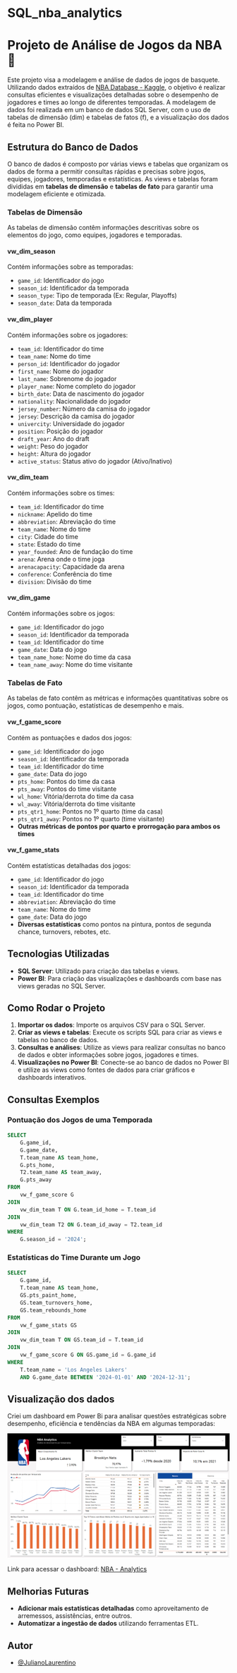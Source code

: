 # SQL_nba_analytics

# **Projeto de Análise de Jogos da NBA 🏀**

Este projeto visa a modelagem e análise de dados de jogos de basquete. Utilizando dados extraídos de [NBA Database - Kaggle](https://www.kaggle.com/datasets/wyattowalsh/basketball), o objetivo é realizar consultas eficientes e visualizações detalhadas sobre o desempenho de jogadores e times ao longo de diferentes temporadas. A modelagem de dados foi realizada em um banco de dados SQL Server, com o uso de tabelas de dimensão (dim) e tabelas de fatos (f), e a visualização dos dados é feita no Power BI.

## **Estrutura do Banco de Dados**

O banco de dados é composto por várias views e tabelas que organizam os dados de forma a permitir consultas rápidas e precisas sobre jogos, equipes, jogadores, temporadas e estatísticas. As views e tabelas foram divididas em **tabelas de dimensão** e **tabelas de fato** para garantir uma modelagem eficiente e otimizada.

### **Tabelas de Dimensão**

As tabelas de dimensão contêm informações descritivas sobre os elementos do jogo, como equipes, jogadores e temporadas.

#### **vw_dim_season**
Contém informações sobre as temporadas:
- `game_id`: Identificador do jogo
- `season_id`: Identificador da temporada
- `season_type`: Tipo de temporada (Ex: Regular, Playoffs)
- `season_date`: Data da temporada

#### **vw_dim_player**
Contém informações sobre os jogadores:
- `team_id`: Identificador do time
- `team_name`: Nome do time
- `person_id`: Identificador do jogador
- `first_name`: Nome do jogador
- `last_name`: Sobrenome do jogador
- `player_name`: Nome completo do jogador
- `birth_date`: Data de nascimento do jogador
- `nationality`: Nacionalidade do jogador
- `jersey_number`: Número da camisa do jogador
- `jersey`: Descrição da camisa do jogador
- `univercity`: Universidade do jogador
- `position`: Posição do jogador
- `draft_year`: Ano do draft
- `weight`: Peso do jogador
- `height`: Altura do jogador
- `active_status`: Status ativo do jogador (Ativo/Inativo)

#### **vw_dim_team**
Contém informações sobre os times:
- `team_id`: Identificador do time
- `nickname`: Apelido do time
- `abbreviation`: Abreviação do time
- `team_name`: Nome do time
- `city`: Cidade do time
- `state`: Estado do time
- `year_founded`: Ano de fundação do time
- `arena`: Arena onde o time joga
- `arenacapacity`: Capacidade da arena
- `conference`: Conferência do time
- `division`: Divisão do time

#### **vw_dim_game**
Contém informações sobre os jogos:
- `game_id`: Identificador do jogo
- `season_id`: Identificador da temporada
- `team_id`: Identificador do time
- `game_date`: Data do jogo
- `team_name_home`: Nome do time da casa
- `team_name_away`: Nome do time visitante

### **Tabelas de Fato**

As tabelas de fato contêm as métricas e informações quantitativas sobre os jogos, como pontuação, estatísticas de desempenho e mais.

#### **vw_f_game_score**
Contém as pontuações e dados dos jogos:
- `game_id`: Identificador do jogo
- `season_id`: Identificador da temporada
- `team_id`: Identificador do time
- `game_date`: Data do jogo
- `pts_home`: Pontos do time da casa
- `pts_away`: Pontos do time visitante
- `wl_home`: Vitória/derrota do time da casa
- `wl_away`: Vitória/derrota do time visitante
- `pts_qtr1_home`: Pontos no 1º quarto (time da casa)
- `pts_qtr1_away`: Pontos no 1º quarto (time visitante)
- **Outras métricas de pontos por quarto e prorrogação para ambos os times**

#### **vw_f_game_stats**
Contém estatísticas detalhadas dos jogos:
- `game_id`: Identificador do jogo
- `season_id`: Identificador da temporada
- `team_id`: Identificador do time
- `abbreviation`: Abreviação do time
- `team_name`: Nome do time
- `game_date`: Data do jogo
- **Diversas estatísticas** como pontos na pintura, pontos de segunda chance, turnovers, rebotes, etc.

## **Tecnologias Utilizadas**

- **SQL Server**: Utilizado para criação das tabelas e views.
- **Power BI**: Para criação das visualizações e dashboards com base nas views geradas no SQL Server.

## **Como Rodar o Projeto**

1. **Importar os dados**: Importe os arquivos CSV para o SQL Server.
2. **Criar as views e tabelas**: Execute os scripts SQL para criar as views e tabelas no banco de dados.
3. **Consultas e análises**: Utilize as views para realizar consultas no banco de dados e obter informações sobre jogos, jogadores e times.
4. **Visualizações no Power BI**: Conecte-se ao banco de dados no Power BI e utilize as views como fontes de dados para criar gráficos e dashboards interativos.

## **Consultas Exemplos**

### **Pontuação dos Jogos de uma Temporada**
```sql
SELECT 
    G.game_id, 
    G.game_date, 
    T.team_name AS team_home, 
    G.pts_home, 
    T2.team_name AS team_away, 
    G.pts_away
FROM 
    vw_f_game_score G
JOIN 
    vw_dim_team T ON G.team_id_home = T.team_id
JOIN 
    vw_dim_team T2 ON G.team_id_away = T2.team_id
WHERE 
    G.season_id = '2024';
```

### **Estatísticas do Time Durante um Jogo**
```sql
SELECT 
    G.game_id, 
    T.team_name AS team_home, 
    GS.pts_paint_home, 
    GS.team_turnovers_home, 
    GS.team_rebounds_home
FROM 
    vw_f_game_stats GS
JOIN 
    vw_dim_team T ON GS.team_id = T.team_id
JOIN 
    vw_f_game_score G ON GS.game_id = G.game_id
WHERE 
    T.team_name = 'Los Angeles Lakers'
    AND G.game_date BETWEEN '2024-01-01' AND '2024-12-31';
```

## **Visualização dos dados**

Criei um dashboard em Power Bi para analisar questões estratégicas sobre desempenho, eficiência e tendências da NBA em algumas temporadas:

![alt text](image.png)

Link para acessar o dashboard: [NBA - Analytics](https://app.powerbi.com/view?r=eyJrIjoiY2Q0NjQ4YzYtZDQzYi00OGQwLThkZjUtZTYwYTZlMTFlODFjIiwidCI6Ijg1MmRkMTg4LTU1OWMtNDRlNS1hNjkxLTYxMTZiZDg4OTM1ZCJ9)

## **Melhorias Futuras**
- **Adicionar mais estatísticas detalhadas** como aproveitamento de arremessos, assistências, entre outros.
- **Automatizar a ingestão de dados** utilizando ferramentas ETL.

## Autor

- [@JulianoLaurentino](https://www.linkedin.com/in/julianolaurentinodasilva/)
